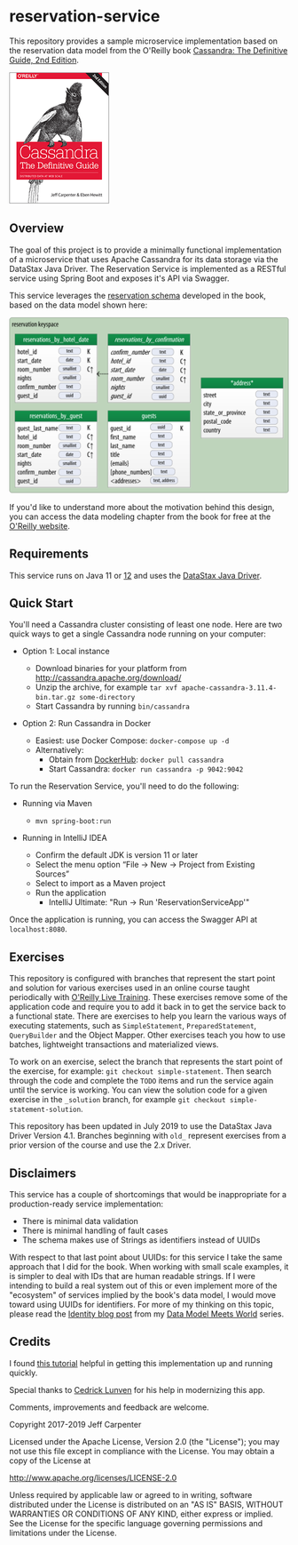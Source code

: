 # reservation-service
This repository provides a sample microservice implementation based on the
reservation data model from the O'Reilly book [Cassandra: The Definitive Guide, 2nd Edition](http://shop.oreilly.com/product/0636920043041.do).

![Book Cover](images/cassandra-tdg.jpg)

## Overview
The goal of this project is to provide a minimally functional implementation of a microservice that uses 
Apache Cassandra for its data storage via the DataStax Java Driver. The Reservation Service is implemented as a RESTful service using Spring Boot and exposes it's API via Swagger.

This service leverages the [reservation schema][schema] developed in the book, based on the data model shown here:

![Book Cover](images/cass_05_reservation_physical.png)

If you'd like to understand more about the motivation behind this design, you can access the data modeling chapter 
from the book for free at the [O'Reilly website][chapter].

## Requirements

This service runs on Java 11 or [12](https://jdk.java.net/12/) and uses the [DataStax Java Driver][driver].

## Quick Start
You'll need a Cassandra cluster consisting of least one node. Here are two quick ways to get a single Cassandra node running on your computer: 

- Option 1: Local instance
    - Download binaries for your platform from http://cassandra.apache.org/download/
    - Unzip the archive, for example `tar xvf apache-cassandra-3.11.4-bin.tar.gz some-directory`
    - Start Cassandra by running `bin/cassandra`

- Option 2: Run Cassandra in Docker
    - Easiest: use Docker Compose: `docker-compose up -d`
    - Alternatively: 
        - Obtain from [DockerHub][docker-hub]: `docker pull cassandra`
        - Start Cassandra: `docker run cassandra -p 9042:9042`

To run the Reservation Service, you'll need to do the following:

- Running via Maven
    - `mvn spring-boot:run`

- Running in IntelliJ IDEA
    - Confirm the default JDK is version 11 or later
    - Select the menu option “File -> New -> Project from Existing Sources” 
    - Select to import as a Maven project
    - Run the application
        - IntelliJ Ultimate: "Run -> Run 'ReservationServiceApp'"
        
Once the application is running, you can access the Swagger API at `localhost:8080`.


## Exercises
This repository is configured with branches that represent the start point and solution for various exercises 
used in an online course taught periodically with [O'Reilly Live Training][live-training]. These exercises 
remove some of the application code and require you to add it back in to get the service back to a functional 
state. There are exercises to help you learn the various ways of executing statements, such as `SimpleStatement`, 
`PreparedStatement`, `QueryBuilder` and the Object Mapper. Other exercises teach you how to use batches, 
lightweight transactions and materialized views.

To work on an exercise, select the branch that represents the start point of the exercise, for example: 
`git checkout simple-statement`. Then search through the code and complete the `TODO` items and run the 
service again until the service is working. You can view the solution code for a given exercise in the `_solution` branch, for example `git checkout simple-statement-solution`.

This repository has been updated in July 2019 to use the DataStax Java Driver Version 4.1. 
Branches beginning with `old_` represent exercises from a prior version of the course and use the 2.x Driver.

## Disclaimers
This service has a couple of shortcomings that would be inappropriate for a production-ready service
implementation:

- There is minimal data validation
- There is minimal handling of fault cases
- The schema makes use of Strings as identifiers instead of UUIDs

With respect to that last point about UUIDs: for this service I take the same approach that I did for the book.
When working with small scale examples, it is simpler to deal with IDs that are human readable strings. 
If I were intending to build a real system out of this or even implement more of the "ecosystem" of services
implied by the book's data model, I would move toward using UUIDs for identifiers. For more of my thinking on this 
topic, please read the [Identity blog post][identity] from my [Data Model Meets World][dmmw] series. 

## Credits
I found [this tutorial][tutorial] helpful in getting this implementation up and running quickly. 

Special thanks to [Cedrick Lunven][clun] for his help in modernizing this app.

Comments, improvements and feedback are welcome.

Copyright 2017-2019 Jeff Carpenter

Licensed under the Apache License, Version 2.0 (the "License");
you may not use this file except in compliance with the License.
You may obtain a copy of the License at

http://www.apache.org/licenses/LICENSE-2.0

Unless required by applicable law or agreed to in writing, software
distributed under the License is distributed on an "AS IS" BASIS,
WITHOUT WARRANTIES OR CONDITIONS OF ANY KIND, either express or implied.
See the License for the specific language governing permissions and
limitations under the License.

[tutorial]: http://www.springboottutorial.com/creating-rest-service-with-spring-boot
[schema]: /resources/reservation.cql
[dmmw]: https://medium.com/@jscarp/data-model-meets-world-c67a46681b39
[identity]: https://medium.com/@jscarp/data-model-meets-world-part-ii-identity-crisis-d517d3d4c39a
[chapter]: https://www.oreilly.com/ideas/cassandra-data-modeling
[driver]: https://docs.datastax.com/en/developer/java-driver/4.1/
[docker-hub]: https://hub.docker.com/_/cassandra
[live-training]: https://www.oreilly.com/live-training/
[clun]: https://github.com/clun